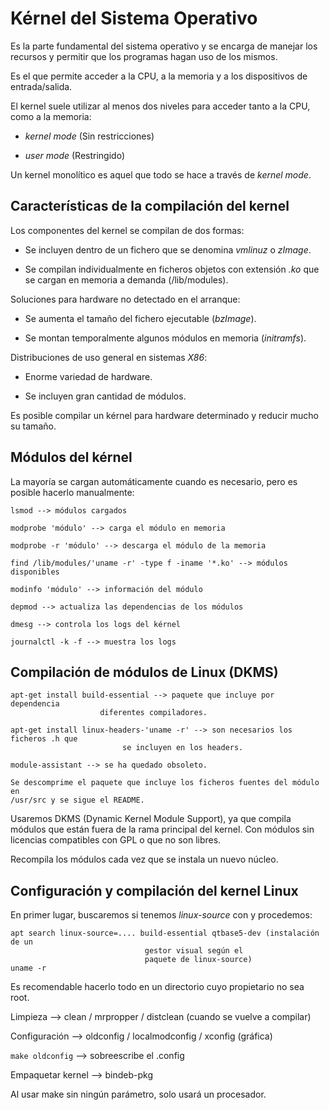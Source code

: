 # Kérnel del Sistema Operativo

Es la parte fundamental del sistema operativo y se encarga de manejar los
recursos y permitir que los programas hagan uso de los mismos.

Es el que permite acceder a la CPU, a la memoria y a los dispositivos de
entrada/salida.

El kernel suele utilizar al menos dos niveles para acceder tanto a la CPU, como
a la memoria:

* _kernel mode_ (Sin restricciones)

* _user mode_ (Restringido)

Un kernel monolítico es aquel que todo se hace a través de _kernel mode_.


## Características de la compilación del kernel

Los componentes del kernel se compilan de dos formas:

* Se incluyen dentro de un fichero que se denomina _vmlinuz_ o _zImage_.

* Se compilan individualmente en ficheros objetos con extensión _.ko_ que se
cargan en memoria a demanda (/lib/modules).

Soluciones para hardware no detectado en el arranque:

* Se aumenta el tamaño del fichero ejecutable (_bzImage_).

* Se montan temporalmente algunos módulos en memoria (_initramfs_).

Distribuciones de uso general en sistemas _X86_:

* Enorme variedad de hardware.

* Se incluyen gran cantidad de módulos.

Es posible compilar un kérnel para hardware determinado y reducir mucho 
su tamaño.

## Módulos del kérnel

La mayoría se cargan automáticamente cuando es necesario, pero es posible
hacerlo manualmente:

```
lsmod --> módulos cargados

modprobe 'módulo' --> carga el módulo en memoria

modprobe -r 'módulo' --> descarga el módulo de la memoria

find /lib/modules/'uname -r' -type f -iname '*.ko' --> módulos disponibles

modinfo 'módulo' --> información del módulo

depmod --> actualiza las dependencias de los módulos

dmesg --> controla los logs del kérnel

journalctl -k -f --> muestra los logs
```

## Compilación de módulos de Linux (DKMS)

```
apt-get install build-essential --> paquete que incluye por dependencia
				    diferentes compiladores.
  
apt-get install linux-headers-'uname -r' --> son necesarios los ficheros .h que
					     se incluyen en los headers.
  
module-assistant --> se ha quedado obsoleto.
  
Se descomprime el paquete que incluye los ficheros fuentes del módulo en 
/usr/src y se sigue el README.
```

Usaremos DKMS (Dynamic Kernel Module Support), ya que compila módulos que están
fuera de la rama principal del kernel. Con módulos sin licencias compatibles
con GPL o que no son libres.

Recompila los módulos cada vez que se instala un nuevo núcleo.

## Configuración y compilación del kernel Linux


En primer lugar, buscaremos si tenemos _linux-source_ con y procedemos:

```
apt search linux-source=.... build-essential qtbase5-dev (instalación de un
							  gestor visual según el
							  paquete de linux-source)
uname -r

```

Es recomendable hacerlo todo en un directorio cuyo propietario no sea root.

Limpieza --> clean / mrpropper / distclean (cuando se vuelve a compilar)

Configuración --> oldconfig / localmodconfig / xconfig (gráfica)

```make oldconfig``` --> sobreescribe el .config

Empaquetar kernel --> bindeb-pkg 

Al usar make sin ningún parámetro, solo usará un procesador.

